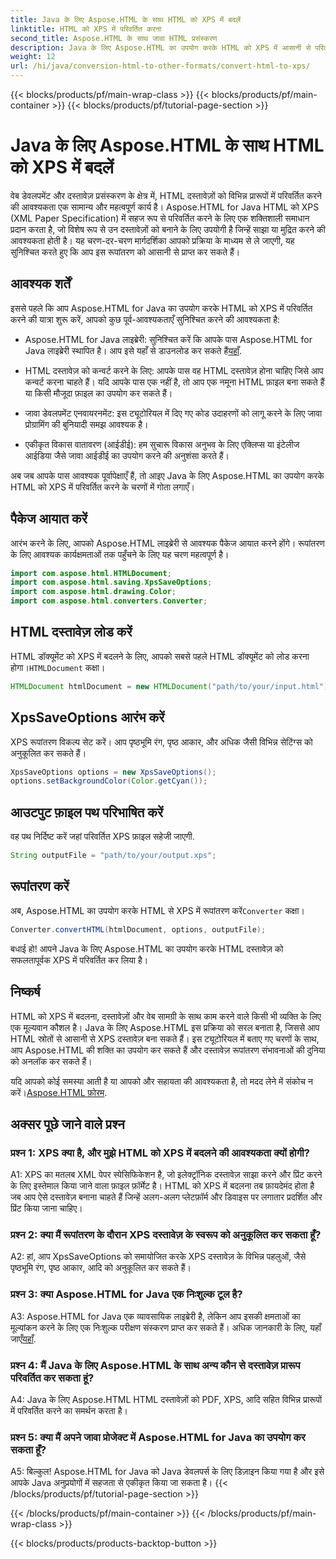 ```yaml
---
title: Java के लिए Aspose.HTML के साथ HTML को XPS में बदलें
linktitle: HTML को XPS में परिवर्तित करना
second_title: Aspose.HTML के साथ जावा HTML प्रसंस्करण
description: Java के लिए Aspose.HTML का उपयोग करके HTML को XPS में आसानी से परिवर्तित करना सीखें। आसानी से क्रॉस-प्लेटफ़ॉर्म दस्तावेज़ बनाएँ।
weight: 12
url: /hi/java/conversion-html-to-other-formats/convert-html-to-xps/
---
```


{{< blocks/products/pf/main-wrap-class >}}
{{< blocks/products/pf/main-container >}}
{{< blocks/products/pf/tutorial-page-section >}}

# Java के लिए Aspose.HTML के साथ HTML को XPS में बदलें

वेब डेवलपमेंट और दस्तावेज़ प्रसंस्करण के क्षेत्र में, HTML दस्तावेज़ों को विभिन्न प्रारूपों में परिवर्तित करने की आवश्यकता एक सामान्य और महत्वपूर्ण कार्य है। Aspose.HTML for Java HTML को XPS (XML Paper Specification) में सहज रूप से परिवर्तित करने के लिए एक शक्तिशाली समाधान प्रदान करता है, जो विशेष रूप से उन दस्तावेज़ों को बनाने के लिए उपयोगी है जिन्हें साझा या मुद्रित करने की आवश्यकता होती है। यह चरण-दर-चरण मार्गदर्शिका आपको प्रक्रिया के माध्यम से ले जाएगी, यह सुनिश्चित करते हुए कि आप इस रूपांतरण को आसानी से प्राप्त कर सकते हैं।

## आवश्यक शर्तें

इससे पहले कि आप Aspose.HTML for Java का उपयोग करके HTML को XPS में परिवर्तित करने की यात्रा शुरू करें, आपको कुछ पूर्व-आवश्यकताएँ सुनिश्चित करने की आवश्यकता है:

-  Aspose.HTML for Java लाइब्रेरी: सुनिश्चित करें कि आपके पास Aspose.HTML for Java लाइब्रेरी स्थापित है। आप इसे यहाँ से डाउनलोड कर सकते हैं[यहाँ](https://releases.aspose.com/html/java/).

- HTML दस्तावेज़ को कन्वर्ट करने के लिए: आपके पास वह HTML दस्तावेज़ होना चाहिए जिसे आप कन्वर्ट करना चाहते हैं। यदि आपके पास एक नहीं है, तो आप एक नमूना HTML फ़ाइल बना सकते हैं या किसी मौजूदा फ़ाइल का उपयोग कर सकते हैं।

- जावा डेवलपमेंट एनवायरनमेंट: इस ट्यूटोरियल में दिए गए कोड उदाहरणों को लागू करने के लिए जावा प्रोग्रामिंग की बुनियादी समझ आवश्यक है।

- एकीकृत विकास वातावरण (आईडीई): हम सुचारू विकास अनुभव के लिए एक्लिप्स या इंटेलीज आईडिया जैसे जावा आईडीई का उपयोग करने की अनुशंसा करते हैं।

अब जब आपके पास आवश्यक पूर्वापेक्षाएँ हैं, तो आइए Java के लिए Aspose.HTML का उपयोग करके HTML को XPS में परिवर्तित करने के चरणों में गोता लगाएँ।

## पैकेज आयात करें

आरंभ करने के लिए, आपको Aspose.HTML लाइब्रेरी से आवश्यक पैकेज आयात करने होंगे। रूपांतरण के लिए आवश्यक कार्यक्षमताओं तक पहुँचने के लिए यह चरण महत्वपूर्ण है।

```java
import com.aspose.html.HTMLDocument;
import com.aspose.html.saving.XpsSaveOptions;
import com.aspose.html.drawing.Color;
import com.aspose.html.converters.Converter;
```

## HTML दस्तावेज़ लोड करें

 HTML डॉक्यूमेंट को XPS में बदलने के लिए, आपको सबसे पहले HTML डॉक्यूमेंट को लोड करना होगा।`HTMLDocument` कक्षा।

```java
HTMLDocument htmlDocument = new HTMLDocument("path/to/your/input.html");
```

## XpsSaveOptions आरंभ करें

XPS रूपांतरण विकल्प सेट करें। आप पृष्ठभूमि रंग, पृष्ठ आकार, और अधिक जैसी विभिन्न सेटिंग्स को अनुकूलित कर सकते हैं।

```java
XpsSaveOptions options = new XpsSaveOptions();
options.setBackgroundColor(Color.getCyan());
```

## आउटपुट फ़ाइल पथ परिभाषित करें

वह पथ निर्दिष्ट करें जहां परिवर्तित XPS फ़ाइल सहेजी जाएगी.

```java
String outputFile = "path/to/your/output.xps";
```

## रूपांतरण करें

अब, Aspose.HTML का उपयोग करके HTML से XPS में रूपांतरण करें`Converter` कक्षा।

```java
Converter.convertHTML(htmlDocument, options, outputFile);
```

बधाई हो! आपने Java के लिए Aspose.HTML का उपयोग करके HTML दस्तावेज़ को सफलतापूर्वक XPS में परिवर्तित कर लिया है।

## निष्कर्ष

HTML को XPS में बदलना, दस्तावेज़ों और वेब सामग्री के साथ काम करने वाले किसी भी व्यक्ति के लिए एक मूल्यवान कौशल है। Java के लिए Aspose.HTML इस प्रक्रिया को सरल बनाता है, जिससे आप HTML स्रोतों से आसानी से XPS दस्तावेज़ बना सकते हैं। इस ट्यूटोरियल में बताए गए चरणों के साथ, आप Aspose.HTML की शक्ति का उपयोग कर सकते हैं और दस्तावेज़ रूपांतरण संभावनाओं की दुनिया को अनलॉक कर सकते हैं।

 यदि आपको कोई समस्या आती है या आपको और सहायता की आवश्यकता है, तो मदद लेने में संकोच न करें।[Aspose.HTML फ़ोरम](https://forum.aspose.com/).

## अक्सर पूछे जाने वाले प्रश्न

### प्रश्न 1: XPS क्या है, और मुझे HTML को XPS में बदलने की आवश्यकता क्यों होगी?

A1: XPS का मतलब XML पेपर स्पेसिफिकेशन है, जो इलेक्ट्रॉनिक दस्तावेज़ साझा करने और प्रिंट करने के लिए इस्तेमाल किया जाने वाला फ़ाइल फ़ॉर्मेट है। HTML को XPS में बदलना तब फ़ायदेमंद होता है जब आप ऐसे दस्तावेज़ बनाना चाहते हैं जिन्हें अलग-अलग प्लेटफ़ॉर्म और डिवाइस पर लगातार प्रदर्शित और प्रिंट किया जाना चाहिए।

### प्रश्न 2: क्या मैं रूपांतरण के दौरान XPS दस्तावेज़ के स्वरूप को अनुकूलित कर सकता हूँ?

A2: हां, आप XpsSaveOptions को समायोजित करके XPS दस्तावेज़ के विभिन्न पहलुओं, जैसे पृष्ठभूमि रंग, पृष्ठ आकार, आदि को अनुकूलित कर सकते हैं।

### प्रश्न 3: क्या Aspose.HTML for Java एक निःशुल्क टूल है?

 A3: Aspose.HTML for Java एक व्यावसायिक लाइब्रेरी है, लेकिन आप इसकी क्षमताओं का मूल्यांकन करने के लिए एक निःशुल्क परीक्षण संस्करण प्राप्त कर सकते हैं। अधिक जानकारी के लिए, यहाँ जाएँ[यहाँ](https://releases.aspose.com/html/java).

### प्रश्न 4: मैं Java के लिए Aspose.HTML के साथ अन्य कौन से दस्तावेज़ प्रारूप परिवर्तित कर सकता हूं?

A4: Java के लिए Aspose.HTML HTML दस्तावेज़ों को PDF, XPS, आदि सहित विभिन्न प्रारूपों में परिवर्तित करने का समर्थन करता है।

### प्रश्न 5: क्या मैं अपने जावा प्रोजेक्ट में Aspose.HTML for Java का उपयोग कर सकता हूँ?

A5: बिल्कुल! Aspose.HTML for Java को Java डेवलपर्स के लिए डिज़ाइन किया गया है और इसे आपके Java अनुप्रयोगों में सहजता से एकीकृत किया जा सकता है।
{{< /blocks/products/pf/tutorial-page-section >}}

{{< /blocks/products/pf/main-container >}}
{{< /blocks/products/pf/main-wrap-class >}}

{{< blocks/products/products-backtop-button >}}
